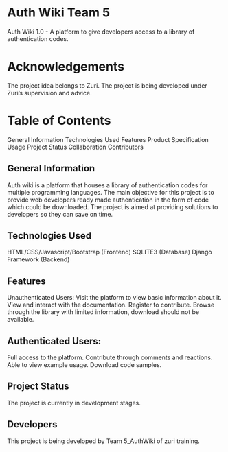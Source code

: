 
# Auth Wiki Team 5
Auth Wiki 1.0 - A platform to give developers access to a library of authentication codes.


# Acknowledgements
The project idea belongs to Zuri. The project is being developed under Zuri’s supervision and advice.

# Table of Contents
General Information
Technologies Used
Features
Product Specification
Usage
Project Status
Collaboration
Contributors

## General Information
Auth wiki is a platform that houses a library of authentication codes for multiple programming languages. 
The main objective for this project is to provide web developers ready made authentication in the form of code which could be downloaded.
The project is aimed at providing solutions to developers so they can save on time.

## Technologies Used
HTML/CSS/Javascript/Bootstrap (Frontend)
SQLITE3 (Database)
Django Framework (Backend)

## Features
Unauthenticated Users:
Visit the platform to view basic information about it.
View and interact with the documentation.
Register to contribute.
Browse through the library with limited information, download should not be available.

## Authenticated Users:
Full access to the platform.
Contribute through comments and reactions.
Able to view example usage.
Download code samples.


## Project Status
The project is currently in development stages.


## Developers
This project is being developed by Team 5_AuthWiki of zuri training.
